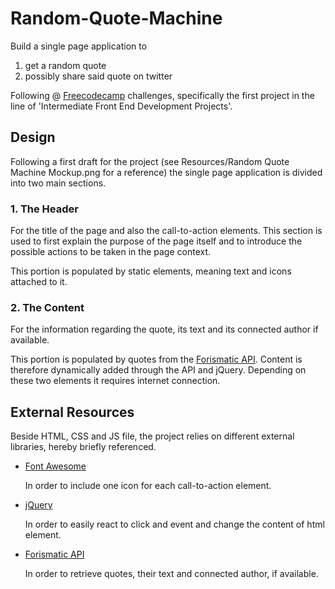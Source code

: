 # Random-Quote-Machine

Build a single page application to 

1. get a random quote
2. possibly share said quote on twitter

Following @ [Freecodecamp](Freecodecamp.org) challenges, specifically the first project in the line of 
'Intermediate Front End Development Projects'.


## Design 

Following a first draft for the project (see Resources/Random Quote Machine Mockup.png for a reference) the single page application is divided into two main sections.

### 1. The Header

For the title of the page and also the call-to-action elements. This section is used to first explain the purpose of the page itself and to introduce the possible actions to be taken in the page context.

This portion is populated by static elements, meaning text and icons attached to it.

### 2. The Content

For the information regarding the quote, its text and its connected author if available. 

This portion is populated by quotes from the [Forismatic API](https://forismatic.com/en/api/). Content is therefore dynamically added through the API and jQuery. Depending on these two elements it requires internet connection.


## External Resources 

Beside HTML, CSS and JS file, the project relies on different external libraries, hereby briefly referenced.

- [Font Awesome](http://fontawesome.io/)

  In order to include one icon for each call-to-action element. 
  
- [jQuery](http://code.jquery.com/)

  In order to easily react to click and event and change the content of html element.
  
- [Forismatic API](https://forismatic.com/en/api/)

  In order to retrieve quotes, their text and connected author, if available.
  
